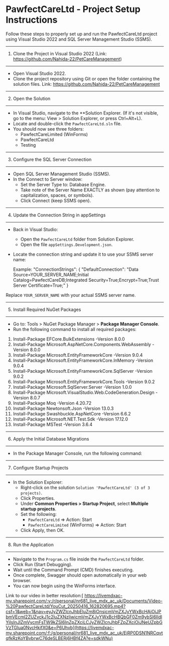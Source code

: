 PawfectCareLtd - Project Setup Instructions
===========================================

Follow these steps to properly set up and run the PawfectCareLtd project using Visual Studio 2022 and SQL Server Management Studio (SSMS).

-----------------------------------
1. Clone the Project in Visual Studio 2022 (Link: https://github.com/Nahida-22/PetCareManagement) 
-----------------------------------
- Open Visual Studio 2022.
- Clone the project repository using Git or open the folder containing the solution files.
Link: https://github.com/Nahida-22/PetCareManagement
-----------------------------------
2. Open the Solution
-----------------------------------
- In Visual Studio, navigate to the **Solution Explorer.
  (If it's not visible, go to the menu: View > Solution Explorer, or press Ctrl+Alt+L).
- Locate and double-click the `PawfectCareLtd.sln` file.
- You should now see three folders:
  - PawfectCareLimited (WinForms)
  - PawfectCareLtd
  - Testing

-----------------------------------
3. Configure the SQL Server Connection
-----------------------------------
- Open SQL Server Management Studio (SSMS).
- In the Connect to Server window:
  - Set the Server Type to: Database Engine.
  - Take note of the Server Name EXACTLY as shown (pay attention to capitalization, spaces, or symbols).
  - Click Connect (keep SSMS open).

-----------------------------------
4. Update the Connection String in appSettings
-----------------------------------
- Back in Visual Studio:
  - Open the `PawfectCareLtd` folder from Solution Explorer.
  - Open the file `appSettings.Development.json`.
- Locate the connection string and update it to use your SSMS server name:

  Example:
"ConnectionStrings": { "DefaultConnection": "Data Source=YOUR_SERVER_NAME;Initial Catalog=PawfectCareDB;Integrated Security=True;Encrypt=True;Trust Server Certificate=True;" }


Replace `YOUR_SERVER_NAME` with your actual SSMS server name.

-----------------------------------
5. Install Required NuGet Packages
-----------------------------------
- Go to: Tools > NuGet Package Manager > **Package Manager Console**.
- Run the following command to install all required packages:

1. Install-Package EFCore.BulkExtensions -Version 8.0.0
2. Install-Package Microsoft.AspNetCore.Components.WebAssembly -Version 8.0.0
3. Install-Package Microsoft.EntityFrameworkCore -Version 9.0.4 
4. Install-Package Microsoft.EntityFrameworkCore.InMemory -Version 9.0.4 
5. Install-Package Microsoft.EntityFrameworkCore.SqlServer -Version 9.0.2 
6. Install-Package Microsoft.EntityFrameworkCore.Tools -Version 9.0.2
7. Install-Package Microsoft.SqlServer.Server -Version 1.0.0 
8. Install-Package Microsoft.VisualStudio.Web.CodeGeneration.Design -Version 8.0.7 
9. Install-Package Moq -Version 4.20.72
10. Install-Package Newtonsoft.Json -Version 13.0.3 
11. Install-Package Swashbuckle.AspNetCore -Version 6.6.2 
12. Install-Package Microsoft.NET.Test.Sdk -Version 17.12.0 
13. Install-Package MSTest -Version 3.6.4


-----------------------------------
6. Apply the Initial Database Migrations
-----------------------------------
- In the Package Manager Console, run the following command:


-----------------------------------
7. Configure Startup Projects
-----------------------------------
- In the Solution Explorer:
  - Right-click on the solution `Solution 'PawfectCareLtd' (3 of 3 projects)`.
  - Click Properties.
  - Under **Common Properties > Startup Project**, select **Multiple startup projects**.
  - Set the following:
    - `PawfectCareLtd` => Action: Start
    - `PawfectCareLimited` (WinForms) => Action: Start
  - Click Apply, then OK.

-----------------------------------
8. Run the Application
-----------------------------------
- Navigate to the `Program.cs` file inside the `PawfectCareLtd` folder.
- Click Run (Start Debugging).
- Wait until the Command Prompt (CMD) finishes executing.
- Once complete, Swagger should open automatically in your web browser.
- You can now begin using the WinForms interface.

Link to our video in better resolution:[ https://livemdxac-my.sharepoint.com/:v:/r/personal/nr681_live_mdx_ac_uk/Documents/Video-%20PawfectCareLtd/YouCut_20250416_162820695.mp4?csf=1&web=1&nav=eyJyZWZlcnJhbEluZm8iOnsicmVmZXJyYWxBcHAiOiJPbmVEcml2ZUZvckJ1c2luZXNzIiwicmVmZXJyYWxBcHBQbGF0Zm9ybSI6IldlYiIsInJlZmVycmFsTW9kZSI6InZpZXciLCJyZWZlcnJhbFZpZXciOiJNeUZpbGVzTGlua0NvcHkifX0&e=P6Uhvb](https://livemdxac-my.sharepoint.com/:f:/g/personal/nr681_live_mdx_ac_uk/EjRP0DSN1NRCqvtqfkRzKoYBvbrwC76deSLBERj6HBf4ZA?e=sdkWNu)
